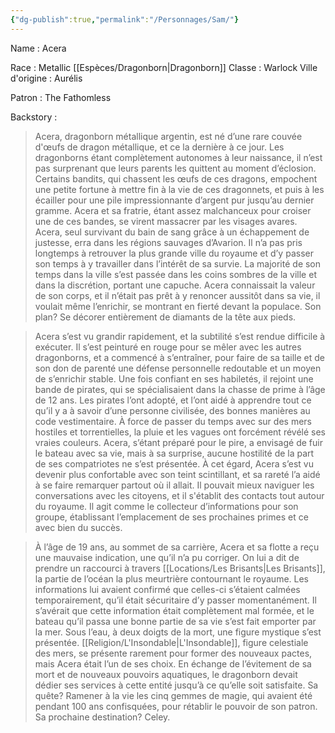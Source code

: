 ```yaml
---
{"dg-publish":true,"permalink":"/Personnages/Sam/"}
---
```




Name : Acera 

Race : Metallic [[Espèces/Dragonborn\|Dragonborn]] 
Classe : Warlock 
Ville d'origine : Aurélis 

Patron : The Fathomless 

Backstory : 

> Acera, dragonborn métallique argentin, est né d’une rare couvée d'œufs de dragon métallique, et ce la dernière à ce jour. Les dragonborns étant complètement autonomes à leur naissance, il n’est pas surprenant que leurs parents les quittent au moment d’éclosion. Certains bandits, qui chassent les œufs de ces dragons, empochent une petite fortune à mettre fin à la vie de ces dragonnets, et puis à les écailler pour une pile impressionnante d’argent pur jusqu’au dernier gramme. Acera et sa fratrie, étant assez malchanceux pour croiser une de ces bandes, se virent massacrer par les visages avares. Acera, seul survivant du bain de sang grâce à un échappement de justesse, erra dans les régions sauvages d’Avarion. Il n’a pas pris longtemps à retrouver la plus grande ville du royaume et d’y passer son temps à y travailler dans l’intérêt de sa survie. La majorité de son temps dans la ville s’est passée dans les coins sombres de la ville et dans la discrétion, portant une capuche. Acera connaissait la valeur de son corps, et il n’était pas prêt à y renoncer aussitôt dans sa vie, il voulait même l’enrichir, se montrant en fierté devant la populace. Son plan? Se décorer entièrement de diamants de la tête aux pieds.

> Acera s’est vu grandir rapidement, et la subtilité s’est rendue difficile à exécuter. Il s’est peinturé en rouge pour se mêler avec les autres dragonborns, et a commencé à s’entraîner, pour faire de sa taille et de son don de parenté une défense personnelle redoutable et un moyen de s’enrichir stable. Une fois confiant en ses habiletés, il rejoint une bande de pirates, qui se spécialisaient dans la chasse de prime à l’âge de 12 ans. Les pirates l’ont adopté, et l’ont aidé à apprendre tout ce qu’il y a à savoir d’une personne civilisée, des bonnes manières au code vestimentaire. À force de passer du temps avec sur des mers hostiles et torrentielles, la pluie et les vagues ont forcément révélé ses vraies couleurs. Acera, s’étant préparé pour le pire, a envisagé de fuir le bateau avec sa vie, mais à sa surprise, aucune hostilité de la part de ses compatriotes ne s’est présentée. À cet égard, Acera s’est vu devenir plus confortable avec son teint scintillant, et sa rareté l’a aidé à se faire remarquer partout où il allait. Il pouvait mieux naviguer les conversations avec les citoyens, et il s'établit des contacts tout autour du royaume. Il agit comme le collecteur d’informations pour son groupe, établissant l’emplacement de ses prochaines primes et ce avec bien du succès.

> À l’âge de 19 ans, au sommet de sa carrière, Acera et sa flotte a reçu une mauvaise indication, une qu’il n’a pu corriger. On lui a dit de prendre un raccourci à travers [[Locations/Les Brisants\|Les Brisants]], la partie de l’océan la plus meurtrière contournant le royaume. Les informations lui avaient confirmé que celles-ci s’étaient calmées temporairement, qu’il était sécuritaire d’y passer momentanément. Il s’avérait que cette information était complètement mal formée, et le bateau qu’il passa une bonne partie de sa vie s’est fait emporter par la mer. Sous l’eau, à deux doigts de la mort, une figure mystique s’est présentée. [[Religion/L'Insondable\|L'Insondable]], figure celestiale des mers, se présente rarement pour former des nouveaux pactes, mais Acera était l’un de ses choix. En échange de l’évitement de sa mort et de nouveaux pouvoirs aquatiques, le dragonborn devait dédier ses services à cette entité jusqu’à ce qu’elle soit satisfaite. Sa quête? Ramener à la vie les cinq gemmes de magie, qui avaient été pendant 100 ans confisquées, pour rétablir le pouvoir de son patron. Sa prochaine destination? Celey.

